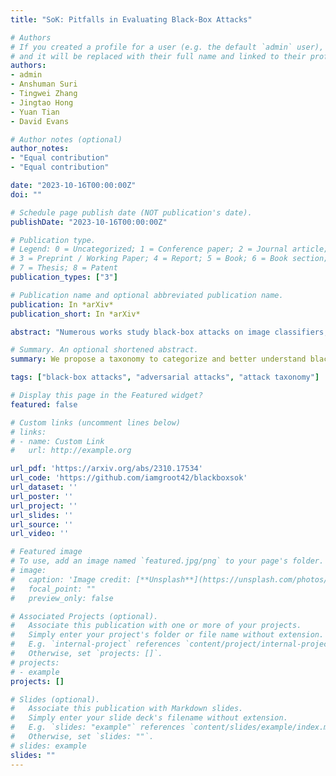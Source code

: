 ```yaml
---
title: "SoK: Pitfalls in Evaluating Black-Box Attacks"

# Authors
# If you created a profile for a user (e.g. the default `admin` user), write the username (folder name) here 
# and it will be replaced with their full name and linked to their profile.
authors:
- admin
- Anshuman Suri
- Tingwei Zhang
- Jingtao Hong
- Yuan Tian
- David Evans

# Author notes (optional)
author_notes:
- "Equal contribution"
- "Equal contribution"

date: "2023-10-16T00:00:00Z"
doi: ""

# Schedule page publish date (NOT publication's date).
publishDate: "2023-10-16T00:00:00Z"

# Publication type.
# Legend: 0 = Uncategorized; 1 = Conference paper; 2 = Journal article;
# 3 = Preprint / Working Paper; 4 = Report; 5 = Book; 6 = Book section;
# 7 = Thesis; 8 = Patent
publication_types: ["3"]

# Publication name and optional abbreviated publication name.
publication: In *arXiv*
publication_short: In *arXiv*

abstract: "Numerous works study black-box attacks on image classifiers, where adversaries generate adversarial examples against unknown target models without having access to their internal information. However, these works make different assumptions on the adversary's knowledge and current literature lacks a cohesive organization centered around the threat model. To systematize knowledge in this area, we propose a taxonomy over the threat space spanning the axes of feedback granularity, the access of interactive queries, and the quality and quantity of the auxiliary data available to the attacker. Our new taxonomy provides three key insights. 1) Despite extensive literature, numerous under-explored threat spaces exist, which cannot be trivially solved by adapting techniques from well-explored settings. We demonstrate this by establishing a new state-of-the-art in the less-studied setting of access to top-k confidence scores by adapting techniques from well-explored settings of accessing the complete confidence vector, but show how it still falls short of the more restrictive setting that only obtains the prediction label, highlighting the need for more research. 2) Identification the threat model of different attacks uncovers stronger baselines that challenge prior state-of-the-art claims. We demonstrate this by enhancing an initially weaker baseline (under interactive query access) via surrogate models, effectively overturning claims in the respective paper. 3) Our taxonomy reveals interactions between attacker knowledge that connect well to related areas, such as model inversion and extraction attacks. We discuss how advances in other areas can enable potentially stronger black-box attacks. Finally, we emphasize the need for a more realistic assessment of attack success by factoring in local attack runtime. This approach reveals the potential for certain attacks to achieve notably higher success rates and the need to evaluate attacks in diverse and harder settings, and underscores the need for better selection criteria when picking best candidate adversarial examples."

# Summary. An optional shortened abstract.
summary: We propose a taxonomy to categorize and better understand black-box attacks revealing unexplored threat spaces and other interesting findings, and emphasize the need to consider resource costs like attack runtime to evaluating attacks.

tags: ["black-box attacks", "adversarial attacks", "attack taxonomy"]

# Display this page in the Featured widget?
featured: false

# Custom links (uncomment lines below)
# links:
# - name: Custom Link
#   url: http://example.org

url_pdf: 'https://arxiv.org/abs/2310.17534'
url_code: 'https://github.com/iamgroot42/blackboxsok'
url_dataset: ''
url_poster: ''
url_project: ''
url_slides: ''
url_source: ''
url_video: ''

# Featured image
# To use, add an image named `featured.jpg/png` to your page's folder. 
# image:
#   caption: 'Image credit: [**Unsplash**](https://unsplash.com/photos/pLCdAaMFLTE)'
#   focal_point: ""
#   preview_only: false

# Associated Projects (optional).
#   Associate this publication with one or more of your projects.
#   Simply enter your project's folder or file name without extension.
#   E.g. `internal-project` references `content/project/internal-project/index.md`.
#   Otherwise, set `projects: []`.
# projects:
# - example
projects: []

# Slides (optional).
#   Associate this publication with Markdown slides.
#   Simply enter your slide deck's filename without extension.
#   E.g. `slides: "example"` references `content/slides/example/index.md`.
#   Otherwise, set `slides: ""`.
# slides: example
slides: ""
---
```


<!-- {{% callout note %}}
Click the *Cite* button above to demo the feature to enable visitors to import publication metadata into their reference management software.
{{% /callout %}}

{{% callout note %}}
Create your slides in Markdown - click the *Slides* button to check out the example.
{{% /callout %}}

Supplementary notes can be added here, including [code, math, and images](https://wowchemy.com/docs/writing-markdown-latex/). -->
